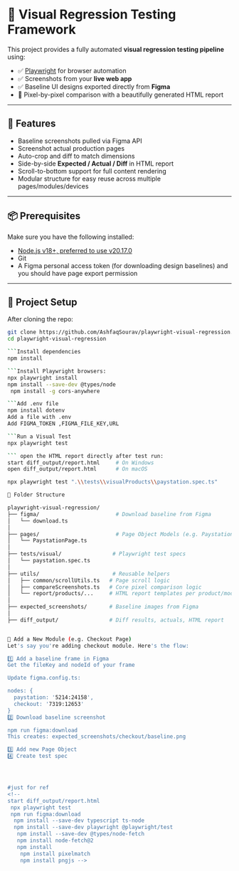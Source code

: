 # 🎯 Visual Regression Testing Framework

This project provides a fully automated **visual regression testing pipeline** using:

- ✅ [Playwright](https://playwright.dev/) for browser automation
- ✅ Screenshots from your **live web app**
- ✅ Baseline UI designs exported directly from **Figma**
- 🧪 Pixel-by-pixel comparison with a beautifully generated HTML report

---

## 🚀 Features

- Baseline screenshots pulled via Figma API
- Screenshot actual production pages
- Auto-crop and diff to match dimensions
- Side-by-side **Expected / Actual / Diff** in HTML report
- Scroll-to-bottom support for full content rendering
- Modular structure for easy reuse across multiple pages/modules/devices

---

## 📦 Prerequisites

Make sure you have the following installed:

- [Node.js v18+, preferred to use v20.17.0](https://nodejs.org/en/download/)
- Git
- A Figma personal access token (for downloading design baselines) and you should have page export permission

---

## 🔧 Project Setup

After cloning the repo:

```bash
git clone https://github.com/AshfaqSourav/playwright-visual-regression.git
cd playwright-visual-regression

```Install dependencies
npm install

```Install Playwright browsers:
npx playwright install
npm install --save-dev @types/node
 npm install -g cors-anywhere

```Add .env file
npm install dotenv
Add a file with .env
Add FIGMA_TOKEN ,FIGMA_FILE_KEY,URL

```Run a Visual Test
npx playwright test

``` open the HTML report directly after test run:
start diff_output/report.html     # On Windows
open diff_output/report.html      # On macOS

npx playwright test ".\\tests\\visualProducts\\paystation.spec.ts"

📂 Folder Structure

playwright-visual-regression/
├── figma/                        # Download baseline from Figma
│   └── download.ts
│
├── pages/                        # Page Object Models (e.g. PaystationPage)
│   └── PaystationPage.ts
│
├── tests/visual/                # Playwright test specs
│   └── paystation.spec.ts
│
├── utils/                       # Reusable helpers
│   ├── common/scrollUtils.ts   # Page scroll logic
│   ├── compareScreenshots.ts   # Core pixel comparison logic
│   └── report/products/...     # HTML report templates per product/module
│
├── expected_screenshots/       # Baseline images from Figma
│
├── diff_output/                # Diff results, actuals, HTML report


🧪 Add a New Module (e.g. Checkout Page)
Let's say you're adding checkout module. Here's the flow:

1️⃣ Add a baseline frame in Figma
Get the fileKey and nodeId of your frame

Update figma.config.ts:

nodes: {
  paystation: '5214:24158',
  checkout: '7319:12653'
}
2️⃣ Download baseline screenshot

npm run figma:download
This creates: expected_screenshots/checkout/baseline.png

3️⃣ Add new Page Object
4️⃣ Create test spec




#just for ref
<!-- 
start diff_output/report.html 
 npx playwright test
 npm run figma:download
  npm install --save-dev typescript ts-node
  npm install --save-dev playwright @playwright/test
   npm install --save-dev @types/node-fetch
   npm install node-fetch@2
   npm install
    npm install pixelmatch
    npm install pngjs -->